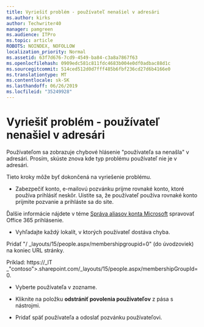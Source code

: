 ```yaml
---
title: Vyriešiť problém - používateľ nenašiel v adresári
ms.author: kirks
author: Techwriter40
manager: pamgreen
ms.audience: ITPro
ms.topic: article
ROBOTS: NOINDEX, NOFOLLOW
localization_priority: Normal
ms.assetid: 63f7d676-7cd9-4549-ba84-c3a8a7867f63
ms.openlocfilehash: 0909edc581c811fdc4683b004e0df0adbac88d1c
ms.sourcegitcommit: 514ced512d0d7fff485b6fbf236cd27d6b4166e0
ms.translationtype: MT
ms.contentlocale: sk-SK
ms.lasthandoff: 06/26/2019
ms.locfileid: "35249928"
---
```

# <a name="troubleshoot-issue---user-not-found-in-directory"></a>Vyriešiť problém - používateľ nenašiel v adresári

Používateľom sa zobrazuje chybové hlásenie "používateľa sa nenašla" v adresári. Prosím, skúste znova kde typ problému používateľ nie je v adresári.

Tieto kroky môže byť dokončená na vyriešenie problému.

- Zabezpečiť konto, e-mailovú pozvánku prijme rovnaké konto, ktoré používa prihlásiť neskôr. Uistite sa, že používateľ používa rovnaké konto prijmite pozvanie a prihláste sa do site. 

Ďalšie informácie nájdete v téme [Správa aliasov konta Microsoft</a> spravovať Office 365 prihlásenie](https://support.microsoft.com/help/12407/microsoft-account-how-to-manage-aliases). 

- Vyhľadajte každý lokalít, v ktorých používateľ dostáva chyba. 

Pridať "/ _layouts/15/people.aspx/membershipgroupid=0" (do úvodzoviek) na koniec URL stránky. 

Príklad: https://_lT _"contoso">.sharepoint.com/_layouts/15/people.aspx/membershipGroupId=0.

- Vyberte používateľa v zozname.

- Kliknite na položku **odstrániť povolenia používateľov** z pása s nástrojmi. 
-  Pridať späť používateľa a odoslať pozvánku používateľovi.

